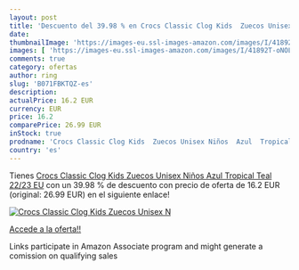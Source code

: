 ```yaml
---
layout: post
title: 'Descuento del 39.98 % en Crocs Classic Clog Kids  Zuecos Unisex N'
date: 
thumbnailImage: 'https://images-eu.ssl-images-amazon.com/images/I/41892T-oNOL._SL200_.jpg'
images: [ 'https://images-eu.ssl-images-amazon.com/images/I/41892T-oNOL._SL200_.jpg' ]
comments: true
category: ofertas
author: ring
slug: 'B071FBKTQZ-es'
description:
actualPrice: 16.2 EUR
currency: EUR
price: 16.2
comparePrice: 26.99 EUR
inStock: true
prodname: 'Crocs Classic Clog Kids  Zuecos Unisex Niños  Azul  Tropical Teal   22/23 EU'
country: 'es'
---
```


Tienes [Crocs Classic Clog Kids  Zuecos Unisex Niños  Azul  Tropical Teal   22/23 EU](https://www.amazon.es/dp/B071FBKTQZ/?tag=tolees-21) con un 39.98 % de descuento con precio de oferta de 16.2 EUR (original: 26.99 EUR) en el siguiente enlace!

[![Crocs Classic Clog Kids  Zuecos Unisex N](https://images-eu.ssl-images-amazon.com/images/I/41892T-oNOL._SL200_.jpg)](https://www.amazon.es/dp/B071FBKTQZ/?tag=tolees-21)

[Accede a la oferta!!](https://www.amazon.es/dp/B071FBKTQZ/?tag=tolees-21)

Links participate in Amazon Associate program and might generate a comission on qualifying sales


